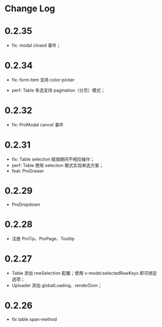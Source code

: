 # Change Log

# 0.2.35

- fix: modal closed 事件；

# 0.2.34

- fix: form item 支持 color-picker

- perf: Table 多选支持 pagination（分页）模式；

# 0.2.32

- fix: ProModal cancel 事件

# 0.2.31

- fix: Table selection 赋值期间不相应操作；
- perf: Table 使用 selection 模式实现单选方案；
- feat: ProDrawer

# 0.2.29

- ProDropdown

# 0.2.28

- 注册 ProTip、ProPage、Tooltip

# 0.2.27

- Table 添加 rowSelection 配置；使用 v-model:selectedRowKeys 即可绑定选项；
- Uploader 添加 globalLoading、renderDom；

# 0.2.26

- fix table span-method
